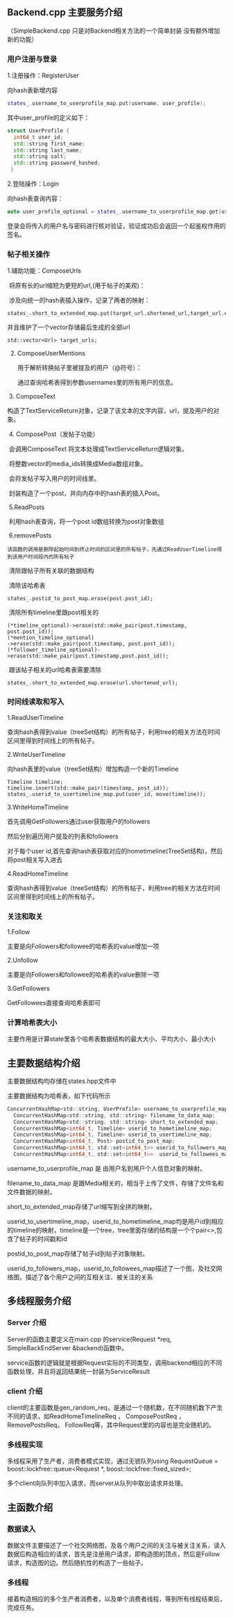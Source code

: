 ## Backend.cpp 主要服务介绍 

（SimpleBackend.cpp 只是对Backend相关方法的一个简单封装 没有额外增加新的功能）

### 用户注册与登录

1.注册操作：RegisterUser

向hash表新增内容

```c++
states_.username_to_userprofile_map.put(username, user_profile);
```

其中user_profile的定义如下：

```c++
struct UserProfile {
  int64_t user_id;
  std::string first_name;
  std::string last_name;
  std::string salt;
  std::string password_hashed;
 }
```

2.登陆操作：Login

向hash表查询内容：

```c++
auto user_profile_optional = states_.username_to_userprofile_map.get(username);
```

登录会将传入的用户名与密码进行核对验证，验证成功后会返回一个起鉴权作用的签名。

### 帖子相关操作

1.辅助功能：ComposeUrls

​	将原有长的url缩短为更短的url,(用于帖子的美观)：

​	涉及向统一的hash表插入操作，记录了两者的映射：

```
states_.short_to_extended_map.put(target_url.shortened_url,target_url.expanded_url);
```

并且维护了一个vector存储最后生成的全部url

```
std::vector<Url> target_urls;
```

2. ComposeUserMentions

   用于解析转换帖子里被提及的用户（@符号）：

   通过查询哈希表得到参数usernames里的所有用户的信息。

​	3. ComposeText

​        构造了TextServiceReturn对象，记录了该文本的文字内容，url，提及用户的对象。

​    4. ComposePost（发帖子功能）

​     会调用ComposeText 将文本处理成TextServiceReturn逻辑对象。

​     将整数vector的media_ids转换成Media数组对象。

​     会将发帖子写入用户的时间线里。

​     封装构造了一个post，并向内存中的hash表的插入Post。

​	5.ReadPosts

​	 利用hash表查询，将一个post id数组转换为post对象数组

​	6.removePosts

 	该函数的调用是删除起始时间到终止时间的区间里的所有帖子，先通过ReadUserTimeline得到该用户时间段内的所有帖子

​	清除跟帖子所有关联的数据结构

​	 清除该哈希表

```
states_.postid_to_post_map.erase(post.post_id);
```

​		清除所有timeline里跟post相关的

```
(*timeline_optional)->erase(std::make_pair(post.timestamp, post.post_id));
(*mention_timeline_optional)
->erase(std::make_pair(post.timestamp, post.post_id));
(*follower_timeline_optional)->erase(std::make_pair(post.timestamp,post.post_id));
```

​		跟该帖子相关的url哈希表需要清除

```
states_.short_to_extended_map.erase(url.shortened_url);
```

### 时间线读取和写入

1.ReadUserTimeline

查询hash表得到value（treeSet结构）的所有帖子，利用tree的相关方法在时间区间里得到时间线上的所有帖子。

2.WriteUserTimeline

向hash表里的value（treeSet结构）增加构造一个新的Timeline

```
Timeline timeline;
timeline.insert(std::make_pair(timestamp, post_id));
states_.userid_to_usertimeline_map.put(user_id, move(timeline));
```

3.WriteHomeTimeline

首先调用GetFollowers通过user获取用户的followers

然后分别遍历用户提及的列表和followers

对于每个user id,首先查询hash表获取对应的hometimeline(TreeSet结构)，然后将post相关写入进去

4.ReadHomeTimeline

查询hash表得到value（treeSet结构）的所有帖子，利用tree的相关方法在时间区间里得到时间线上的所有帖子。



### 关注和取关

1.Follow

主要是向Followers和followee的哈希表的value增加一项

2.Unfollow

主要是向Followers和followee的哈希表的value删除一项

3.GetFollowers 

GetFollowees直接查询哈希表即可



### 计算哈希表大小

主要作用是计算state里各个哈希表数据结构的最大大小、平均大小、最小大小



## 主要数据结构介绍

主要数据结构均存储在states.hpp文件中 

主要数据结构为哈希表，如下代码所示

```c
ConcurrentHashMap<std::string, UserProfile> username_to_userprofile_map;
  ConcurrentHashMap<std::string, std::string> filename_to_data_map;
  ConcurrentHashMap<std::string, std::string> short_to_extended_map;
  ConcurrentHashMap<int64_t, Timeline> userid_to_hometimeline_map;
  ConcurrentHashMap<int64_t, Timeline> userid_to_usertimeline_map;
  ConcurrentHashMap<int64_t, Post> postid_to_post_map;
  ConcurrentHashMap<int64_t, std::set<int64_t>> userid_to_followers_map;
  ConcurrentHashMap<int64_t, std::set<int64_t>>  userid_to_followees_map;
```

username_to_userprofile_map 是 由用户名到用户个人信息对象的映射。

filename_to_data_map 是跟Media相关的，相当于上传了文件，存储了文件名和文件数据的映射。

short_to_extended_map存储了url缩写到全拼的映射。

userid_to_usertimeline_map，userid_to_hometimeline_map均是用户id到相应的timeline的映射，timeline是一个tree，tree里面存储的结构是一个个pair<>,包含了帖子的时间戳和id

postid_to_post_map存储了帖子id到帖子对象映射。

userid_to_followers_map，userid_to_followees_map描述了一个图，及社交网络图，描述了各个用户之间的互相关注、被关注的关系



## 多线程服务介绍

### Server 介绍

Server的函数主要定义在main.cpp 的service(Request *req, SimpleBackEndServer &backend)函数中。

service函数的逻辑就是根据Request实际的不同类型，调用backend相应的不同函数处理，并且将返回结果统一封装为ServiceResult

### client 介绍

client的主要函数是gen_random_req，是通过一个随机数，在不同随机数下产生不同的请求，如ReadHomeTimelineReq ， ComposePostReq ， RemovePostsReq， FollowReq等，其中Request里的内容也是完全随机的。

### 多线程实现

多线程采用了生产者，消费者模式实现，通过无锁队列using RequestQueue = boost::lockfree::queue<Request *, boost::lockfree::fixed_sized<false>>;

多个client向队列中加入请求，而server从队列中取出请求并处理。



## 主函数介绍

### 数据读入

数据文件主要描述了一个社交网络图，及各个用户之间的关注与被关注关系，读入数据后构造相应的请求，首先是注册用户请求，即构造图的顶点，然后是Follow请求，构造图的边。然后随机性的构造了一些帖子。

### 多线程

接着构造相应的多个生产者消费者，以及单个消费者线程，等到所有线程结束后，完成任务。